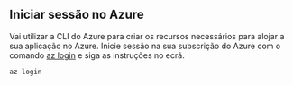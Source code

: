 ## <a name="log-in-to-azure"></a>Iniciar sessão no Azure

Vai utilizar a CLI do Azure para criar os recursos necessários para alojar a sua aplicação no Azure. Inicie sessão na sua subscrição do Azure com o comando [az login](/cli/azure/#login) e siga as instruções no ecrã.

```azurecli-interactive
az login
```
